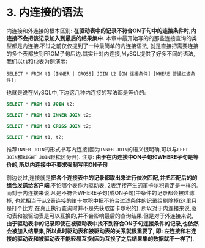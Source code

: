 # 3. 内连接的语法

内连接和外连接的根本区别: **在驱动表中的记录不符合ON子句中的连接条件时,内连接不会把该记录加入到最后的结果集中**.
本章中最开始写的的那些连接查询的类型都是内连接.不过之前仅仅提到了一种最简单的内连接语法,
就是直接把需要连接的多个表都放到FROM子句后边.其实针对内连接,MySQL提供了好多不同的语法,我们以`t1`和`t2`表为例演示:

```
SELECT * FROM t1 [INNER | CROSS] JOIN t2 [ON 连接条件] [WHERE 普通过滤条件];
```

也就是说在MySQL中,下边这几种内连接的写法都是等价的:

```sql
SELECT * FROM t1 JOIN t2;
```

```sql
SELECT * FROM t1 INNER JOIN t2;
```

```sql
SELECT * FROM t1 CROSS JOIN t2;
```

```sql
SELECT * FROM t1, t2;
```

推荐`INNER JOIN`的形式书写内连接(因为`INNER JOIN`的语义很明确,可以与`LEFT JOIN`和`RIGHT JOIN`轻松区分开).
注意: **由于在内连接中ON子句和WHERE子句是等价的,所以内连接中不要求强制写明ON子句**

前边说过,连接就是**把各个连接表中的记录都取出来进行依次匹配,并把匹配后的的组合发送给客户端**.不论哪个表作为驱动表,
2表连接产生的笛卡尔积肯定是一样的.而对于内连接来说,凡是不符合WHERE子句(或ON子句)中条件的记录都会被过滤掉,
也就相当于从2表连接的笛卡尔积中把不符合过滤条件的记录给剔除掉(这里只是打个比方,在真正执行查询时并不是先获取笛卡尔积的).
所以对于内连接来说,驱动表和被驱动表是可以互换的,并不会影响最后的查询结果.但是对于外连接来说,
**由于驱动表中的记录即使在被驱动表中找不到符合ON子句连接条件的记录,也依然会被加入结果集,所以此时驱动表和被驱动表的关系就很重要了,
即: 左连接和右连接的驱动表和被驱动表不能轻易互换(因为互换了之后结果集的数据就不一样了)**.
